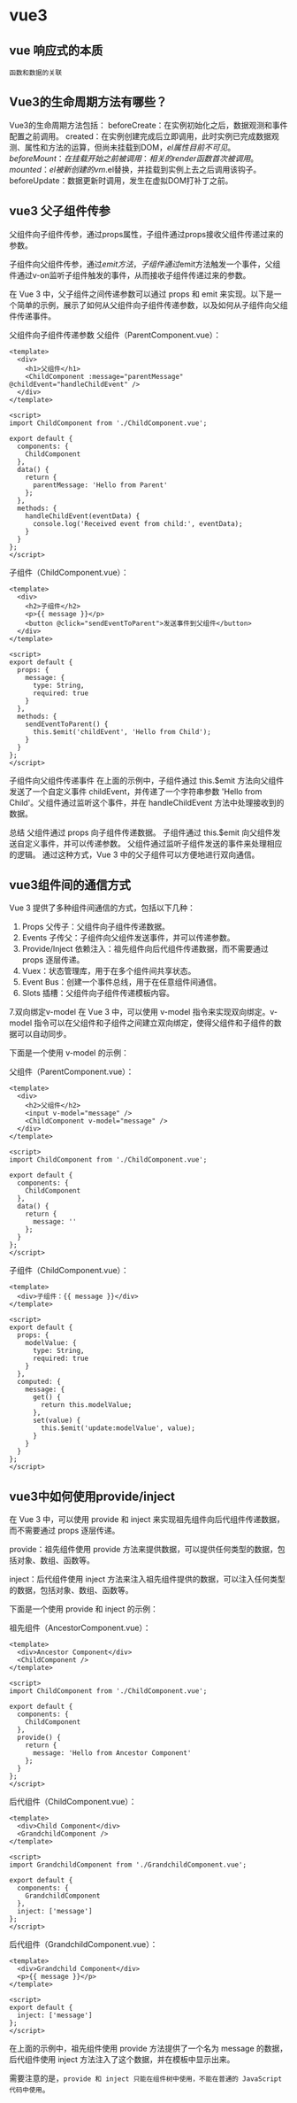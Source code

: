 

# vue3

## vue 响应式的本质

`函数和数据的关联`

## Vue3的生命周期方法有哪些？

Vue3的生命周期方法包括：
beforeCreate：在实例初始化之后，数据观测和事件配置之前调用。
created：在实例创建完成后立即调用，此时实例已完成数据观测、属性和方法的运算，但尚未挂载到DOM，$el属性目前不可见。
beforeMount：在挂载开始之前被调用：相关的render函数首次被调用。
mounted：el被新创建的vm.$el替换，并挂载到实例上去之后调用该钩子。
beforeUpdate：数据更新时调用，发生在虚拟DOM打补丁之前。

## vue3 父子组件传参

父组件向子组件传参，通过props属性，子组件通过props接收父组件传递过来的参数。

子组件向父组件传参，通过$emit方法，子组件通过$emit方法触发一个事件，父组件通过v-on监听子组件触发的事件，从而接收子组件传递过来的参数。

在 Vue 3 中，父子组件之间传递参数可以通过 props 和 emit 来实现。以下是一个简单的示例，展示了如何从父组件向子组件传递参数，以及如何从子组件向父组件传递事件。

父组件向子组件传递参数
父组件（ParentComponent.vue）：
```vue
<template>
  <div>
    <h1>父组件</h1>
    <ChildComponent :message="parentMessage" @childEvent="handleChildEvent" />
  </div>
</template>

<script>
import ChildComponent from './ChildComponent.vue';

export default {
  components: {
    ChildComponent
  },
  data() {
    return {
      parentMessage: 'Hello from Parent'
    };
  },
  methods: {
    handleChildEvent(eventData) {
      console.log('Received event from child:', eventData);
    }
  }
};
</script>

```


子组件（ChildComponent.vue）：
```vue
<template>
  <div>
    <h2>子组件</h2>
    <p>{{ message }}</p>
    <button @click="sendEventToParent">发送事件到父组件</button>
  </div>
</template>

<script>
export default {
  props: {
    message: {
      type: String,
      required: true
    }
  },
  methods: {
    sendEventToParent() {
      this.$emit('childEvent', 'Hello from Child');
    }
  }
};
</script>

```


子组件向父组件传递事件
在上面的示例中，子组件通过 this.$emit 方法向父组件发送了一个自定义事件 childEvent，并传递了一个字符串参数 'Hello from Child'。父组件通过监听这个事件，并在 handleChildEvent 方法中处理接收到的数据。

总结
父组件通过 props 向子组件传递数据。
子组件通过 this.$emit 向父组件发送自定义事件，并可以传递参数。
父组件通过监听子组件发送的事件来处理相应的逻辑。
通过这种方式，Vue 3 中的父子组件可以方便地进行双向通信。

## vue3组件间的通信方式

Vue 3 提供了多种组件间通信的方式，包括以下几种：

1. Props 父传子：父组件向子组件传递数据。
2. Events 子传父：子组件向父组件发送事件，并可以传递参数。
3. Provide/Inject 依赖注入：祖先组件向后代组件传递数据，而不需要通过 props 逐层传递。
4. Vuex：状态管理库，用于在多个组件间共享状态。
5. Event Bus：创建一个事件总线，用于在任意组件间通信。
6. Slots 插槽：父组件向子组件传递模板内容。

7.双向绑定v-model
在 Vue 3 中，可以使用 v-model 指令来实现双向绑定。v-model 指令可以在父组件和子组件之间建立双向绑定，使得父组件和子组件的数据可以自动同步。

下面是一个使用 v-model 的示例：

父组件（ParentComponent.vue）：
```vue
<template>
  <div>
    <h2>父组件</h2>
    <input v-model="message" />
    <ChildComponent v-model="message" />
  </div>
</template>

<script>
import ChildComponent from './ChildComponent.vue';

export default {
  components: {
    ChildComponent
  },
  data() {
    return {
      message: ''
    };
  }
};
</script>

```


子组件（ChildComponent.vue）：
```vue
<template>
  <div>子组件：{{ message }}</div>
</template>

<script>
export default {
  props: {
    modelValue: {
      type: String,
      required: true
    }
  },
  computed: {
    message: {
      get() {
        return this.modelValue;
      },
      set(value) {
        this.$emit('update:modelValue', value);
      }
    }
  }
};
</script>

```



## vue3中如何使用provide/inject

在 Vue 3 中，可以使用 provide 和 inject 来实现祖先组件向后代组件传递数据，而不需要通过 props 逐层传递。

provide：祖先组件使用 provide 方法来提供数据，可以提供任何类型的数据，包括对象、数组、函数等。

inject：后代组件使用 inject 方法来注入祖先组件提供的数据，可以注入任何类型的数据，包括对象、数组、函数等。

下面是一个使用 provide 和 inject 的示例：

祖先组件（AncestorComponent.vue）：
```vue
<template>
  <div>Ancestor Component</div>
  <ChildComponent />
</template>

<script>
import ChildComponent from './ChildComponent.vue';

export default {
  components: {
    ChildComponent
  },
  provide() {
    return {
      message: 'Hello from Ancestor Component'
    };
  }
};
</script>
```

后代组件（ChildComponent.vue）：
```vue
<template>
  <div>Child Component</div>
  <GrandchildComponent />
</template>

<script>
import GrandchildComponent from './GrandchildComponent.vue';

export default {
  components: {
    GrandchildComponent
  },
  inject: ['message']
};
</script>
```

后代组件（GrandchildComponent.vue）：
```vue
<template>
  <div>Grandchild Component</div>
  <p>{{ message }}</p>
</template>

<script>
export default {
  inject: ['message']
};
</script>
```

在上面的示例中，祖先组件使用 provide 方法提供了一个名为 message 的数据，后代组件使用 inject 方法注入了这个数据，并在模板中显示出来。

需要注意的是，`provide 和 inject 只能在组件树中使用，不能在普通的 JavaScript 代码中使用`。
